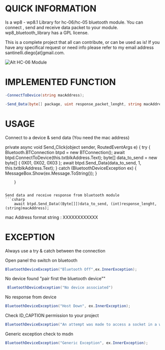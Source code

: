 QUICK INFORMATION
=====================
Is a wp8 - wp8.1 Library for hc-06/hc-05 bluetooth module.
You can connect , send and receive data packet to your module.
wp8_bluetooth_library has a GPL license.

This is a complete project that all can contribute, or can be used as is!
If you have any specifical request or need info please refer to my email address santinelli.diego[at]gmail.com.

![Alt HC-06 Module](https://www.github.com/bgvsan/wp8_bluetooth_library/bluetooth-HC05-01.jpg "HC-06 Module")

IMPLEMENTED FUNCTION
=====================

```csharp
-ConnectToDevice(string macAddress);

-Send_Data(byte[] package, uint response_packet_lenght, string macAddress)
```

USAGE
=====================

Connect to a device & send data (You need the mac address)


private async void Send_Click(object sender, RoutedEventArgs e)
        {
            try
            {
                Bluetooth.BTConnection btpd = new BTConnection();
                await btpd.ConnectToDevice(this.txtblkAddress.Text);
                byte[] data_to_send = new byte[] { 0X01, 0X02, 0X03 };
                await btpd.Send_Data(data_to_send, 1, this.txtblkAddress.Text);
            }
            catch (BluetoothDeviceException ex)
            {
                MessageBox.Show(ex.Message.ToString());
            }

        }     
```

Send data and receive response from bluetooth module
```csharp
	await btpd.Send_Data((Byte[]])data_to_send, (int)response_lenght, (string)macAddress);
```

mac Address format string : XXXXXXXXXXXX

EXCEPTION
=====================
Always use a try & catch between the connection

Open panel tho switch on bluetooth
```csharp
BluetoothDeviceException("Bluetooth Off",ex.InnerException);
```

No device found "pair first the bluetooth device""
```csharp
 BluetoothDeviceException("No device associated")
 ```  

No response from device 
```csharp
BluetoothDeviceException("Host Down", ex.InnerException);
```                      

Check ID_CAPTION permission to your project
```csharp
BluetoothDeviceException("An attempt was made to access a socket in a way forbidden by its access permissions check ID_CAPTION ", ex.InnerException);
```

Generic exception check to msdn
```csharp
BluetoothDeviceException("Generic Exception", ex.InnerException);
```

